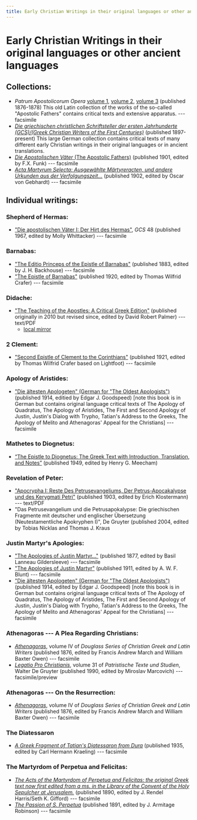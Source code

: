 ```yaml
---
title: Early Christian Writings in their original languages or other ancient languages
---
```


# Early Christian Writings in their original languages or other ancient languages

## Collections:

* *Patrum Apostolicorum Opera* [volume 1](https://books.google.com/books?id=7hQ-AAAAYAAJ), [volume 2](https://books.google.com/books?id=WRU-AAAAYAAJ), [volume 3](https://books.google.com/books?id=bB4-AAAAYAAJ) (published 1876-1878) This old Latin collection of the works of the so-called "Apostolic Fathers" contains critical texts and extensive apparatus. --- facsimile
* [*Die griechischen christlichen Schriftsteller der ersten Jahrhunderte (GCS)/(Greek Christian Writers of the First Centuries)*](https://bibelexegese.bbaw.de/publikationsreihen/gcs/) (published 1897-present) This large German collection contains critical texts of many different early Christian writings in their original languages or in ancient translations.
* [*Die Apostolischen Väter* (The Apostolic Fathers)](https://archive.org/details/dieapostolischen00clem) (published 1901, edited by F.X. Funk) --- facsimile
* [*Acta Martyrum Selecta: Ausgewählte Märtyreracten, und andere Urkunden aus der Verfolgungszeit...*](https://archive.org/details/actamartyrumsel00gebhgoog) (published 1902, edited by Oscar von Gebhardt) --- facsimile

## Individual writings:

### Shepherd of Hermas:

* ["Die apostolischen Väter I: Der Hirt des Hermas"](https://www.degruyter.com/viewbooktoc/product/185496), *GCS* 48 (published 1967, edited by Molly Whittacker) --- facsimile

### Barnabas:
* ["The Editio Princeps of the Epistle of Barnabas"](https://archive.org/details/editioprincepsof00barn) (published 1883, edited by J. H. Backhouse) --- facsimile
* ["The Epistle of Barnabas"](https://books.google.com/books?id=8ktOAAAAYAAJ) (published 1920, edited by Thomas Wilfrid Crafer) --- facsimile

### Didache:
* ["The Teaching of the Apostles: A Critical Greek Edition"](http://bibletranslation.ws/trans/didache.pdf) (published originally in 2010 but revised since, edited by David Robert Palmer) --- text/PDF
  * [local mirror](didache_palmer.pdf)

### 2 Clement:
* ["Second Epistle of Clement to the Corinthians"](https://archive.org/details/secondepistleofc00clemuoft) (published 1921, edited by Thomas Wilfrid Crafer based on Lightfoot) --- facsimile

### Apology of Aristides:
* ["Die ältesten Apologeten" (German for "The Oldest Apologists")](http://files.xpian.info/diealtestenapologeten.pdf) (published 1914, editied by Edgar J. Goodspeed) [note this book is in German but contains original language critical texts of The Apology of Quadratus, The Apology of Aristides, The First and Second Apology of Justin, Justin's Dialog with Trypho, Tatian's Address to the Greeks, The Apology of Melito and Athenagoras' Appeal for the Christians] --- facsimile

### Mathetes to Diognetus:
* [“The Epistle to Diognetus: The Greek Text with Introduction, Translation, and Notes”](eng/diognetus_meecham.html) (published 1949, edited by Henry G. Meecham)

### Revelation of Peter:
* ["Apocrypha I: Reste Des Petrusevangeliums, Der Petrus-Apocakalypse und des Kerygmati Petri"](apocalypse_of_peter_klostermann.pdf) (published 1903, edited by Erich Klostermann) --- text/PDF
* "Das Petrusevangelium und die Petrusapokalypse: Die griechischen Fragmente mit deutscher und englischer Übersetzung (Neutestamentliche Apokryphen I)", De Gruyter (published 2004, edited by Tobias Nicklas and Thomas J. Kraus

### Justin Martyr's Apologies:
  * ["The Apologies of Justin Martyr..."](https://archive.org/details/apologiesofjusti00just) (published 1877, edited by Basil Lanneau Gildersleeve) --- facsimile
* ["The Apologies of Justin Martyr"](https://archive.org/details/apologiesofjust00just) (published 1911, edited by A. W. F. Blunt) --- facsimile
* ["Die ältesten Apologeten" (German for "The Oldest Apologists")](http://files.xpian.info/diealtestenapologeten.pdf) (published 1914, edited by Edgar J. Goodspeed) [note this book is in German but contains original language critical texts of The Apology of Quadratus, The Apology of Aristides, The First and Second Apology of Justin, Justin's Dialog with Trypho, Tatian's Address to the Greeks, The Apology of Melito and Athenagoras' Appeal for the Christians] --- facsimile

### Athenagoras --- A Plea Regarding Christians:
* [*Athenagoras*](https://catalog.hathitrust.org/Record/001406280), volume IV of *Douglass Series of Christian Greek and Latin Writers* (published 1876, edited by Francis Andrew March and William Baxter Owen) --- facsimile
* [*Legatio Pro Christianis*](https://books.google.com/books?id=7w_0CQAAQBAJ), volume 31 of *Patristische Texte und Studien*, Walter De Gruyter (published 1990, edited by Miroslav Marcovich) --- facsimile/preview

### Athenagoras --- On the Resurrection:
* [*Athenagoras*](https://catalog.hathitrust.org/Record/001406280), volume IV of *Douglass Series of Christian Greek and Latin Writers* (published 1876, edited by Francis Andrew March and William Baxter Owen) --- facsimile

### The Diatessaron
* [*A Greek Fragment of Tatian's Diatessaron from Dura*](https://archive.org/details/MN41439ucmf_4) (published 1935, edited by Carl Hermann Kraeling) --- facsimile

### The Martyrdom of Perpetua and Felicitas:
* [*The Acts of the Martyrdom of Perpetua and Felicitas: the original Greek text now first edited from a ms. in the Library of the Convent of the Holy Sepulcher at Jerusalem.*](https://archive.org/details/TheActsOfTheMartyrdom) (published 1890, edited by  J. Rendel Harris/Seth K. Gifford) --- facsimile
* [*The Passion of S. Perpetua*](https://archive.org/details/MN5140ucmf_2) (published 1891, edited by J. Armitage Robinson) --- facsimile
